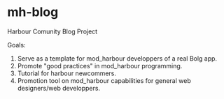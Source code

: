 # mh-blog

Harbour Comunity Blog Project

Goals:  
1) Serve as a template for mod_harbour developpers of a real Bolg app.
2) Promote "good practices" in mod_harbour programming.
3) Tutorial for harbour newcommers.
4) Promotion tool on mod_harbour capabilities for general web designers/web developpers.

